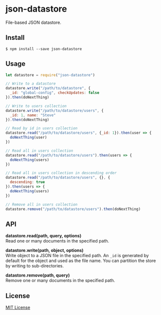 # json-datastore

File-based JSON datastore.

## Install

```
$ npm install --save json-datastore
```

## Usage

``` javascript
let datastore = require("json-datastore")

// Write to a datastore
datastore.write("/path/to/datastore", {
  _id: "global-config", checkUpdates: false
}).then(doNextThing)

// Write to users collection
datastore.write("/path/to/datastore/users", {
  _id: 1, name: "Steve"
}).then(doNextThing)

// Read by id in users collection
datastore.read("/path/to/datastore/users", {_id: 1}).then(user => {
  doNextThing(user)
})

// Read all in users collection
datastore.read("/path/to/datastore/users").then(users => {
  doNextThing(users)
})

// Read all in users collection in descending order
datastore.read("/path/to/datastore/users", {}, {
  descending: true
}).then(users => {
  doNextThing(users)
})

// Remove all in users collection
datastore.remove("/path/to/datastore/users").then(doNextThing)
```

## API

**datastore.read(path, query, options)**<br>
Read one or many documents in the specified path.

**datastore.write(path, object, options)**<br>
Write object to a JSON file in the specified path. An `_id` is generated by default for the object and used as the file name. You can partition the store by writing to sub-directories.

**datastore.remove(path, query)**<br>
Remove one or many documents in the specified path.

## License

[MIT License](./LICENSE)
